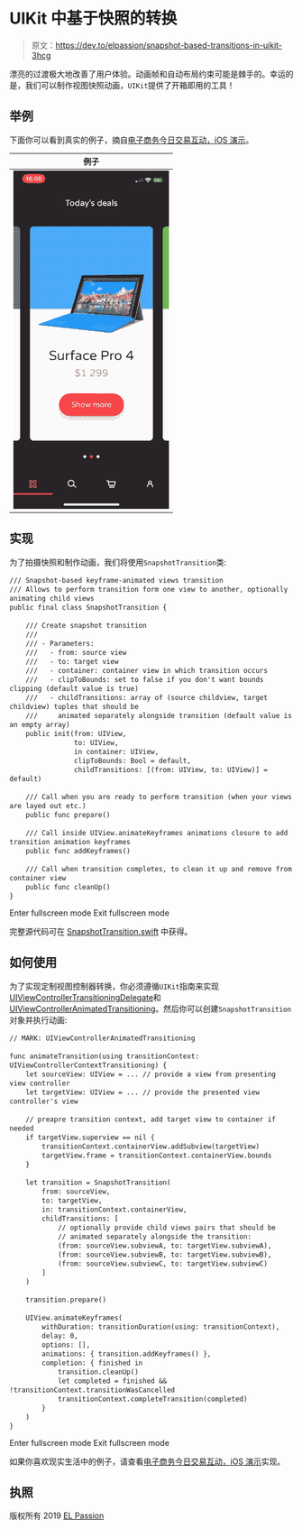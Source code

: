 # UIKit 中基于快照的转换

> 原文：<https://dev.to/elpassion/snapshot-based-transitions-in-uikit-3hcg>

漂亮的过渡极大地改善了用户体验。动画帧和自动布局约束可能是棘手的。幸运的是，我们可以制作视图快照动画，`UIKit`提供了开箱即用的工具！

## 举例

下面你可以看到真实的例子，摘自[电子商务今日交易互动，iOS 演示](https://github.com/elpassion/ecommerce-ios-demo)。

| 例子 |
| --- |
| ![Preview](img/ad8ffcb0bc787875dd9310f4d71e6390.png) |

## 实现

为了拍摄快照和制作动画，我们将使用`SnapshotTransition`类:

```
/// Snapshot-based keyframe-animated views transition
/// Allows to perform transition form one view to another, optionally animating child views
public final class SnapshotTransition {

    /// Create snapshot transition
    ///
    /// - Parameters:
    ///   - from: source view
    ///   - to: target view
    ///   - container: container view in which transition occurs
    ///   - clipToBounds: set to false if you don't want bounds clipping (default value is true)
    ///   - childTransitions: array of (source childview, target childview) tuples that should be
    ///     animated separately alongside transition (default value is an empty array)
    public init(from: UIView,
                to: UIView,
                in container: UIView,
                clipToBounds: Bool = default,
                childTransitions: [(from: UIView, to: UIView)] = default)

    /// Call when you are ready to perform transition (when your views are layed out etc.)
    public func prepare()

    /// Call inside UIView.animateKeyframes animations closure to add transition animation keyframes
    public func addKeyframes()

    /// Call when transition completes, to clean it up and remove from container view
    public func cleanUp()
} 
```

Enter fullscreen mode Exit fullscreen mode

完整源代码可在 [SnapshotTransition.swift](https://github.com/elpassion/Showcase/blob/master/content/UIKit-snaphot-transitions/SnapshotTransition.swift) 中获得。

## 如何使用

为了实现定制视图控制器转换，你必须遵循`UIKit`指南来实现[UIViewControllerTransitioningDelegate](https://developer.apple.com/documentation/uikit/uiviewcontrollertransitioningdelegate)和[UIViewControllerAnimatedTransitioning](https://developer.apple.com/documentation/uikit/uiviewcontrolleranimatedtransitioning)。然后你可以创建`SnapshotTransition`对象并执行动画:

```
// MARK: UIViewControllerAnimatedTransitioning

func animateTransition(using transitionContext: UIViewControllerContextTransitioning) {
    let sourceView: UIView = ... // provide a view from presenting view controller
    let targetView: UIView = ... // provide the presented view controller's view

    // preapre transition context, add target view to container if needed
    if targetView.superview == nil {
        transitionContext.containerView.addSubview(targetView)
        targetView.frame = transitionContext.containerView.bounds
    }

    let transition = SnapshotTransition(
        from: sourceView, 
        to: targetView,
        in: transitionContext.containerView,
        childTransitions: [
            // optionally provide child views pairs that should be 
            // animated separately alongside the transition:
            (from: sourceView.subviewA, to: targetView.subviewA),
            (from: sourceView.subviewB, to: targetView.subviewB),
            (from: sourceView.subviewC, to: targetView.subviewC)
        ]
    )

    transition.prepare()

    UIView.animateKeyframes(
        withDuration: transitionDuration(using: transitionContext),
        delay: 0,
        options: [],
        animations: { transition.addKeyframes() },
        completion: { finished in
            transition.cleanUp()
            let completed = finished && !transitionContext.transitionWasCancelled
            transitionContext.completeTransition(completed)
        }
    )
} 
```

Enter fullscreen mode Exit fullscreen mode

如果你喜欢现实生活中的例子，请查看[电子商务今日交易互动，iOS 演示](https://github.com/elpassion/ecommerce-ios-demo)实现。

## 执照

版权所有 2019 [EL Passion](https://www.elpassion.com)